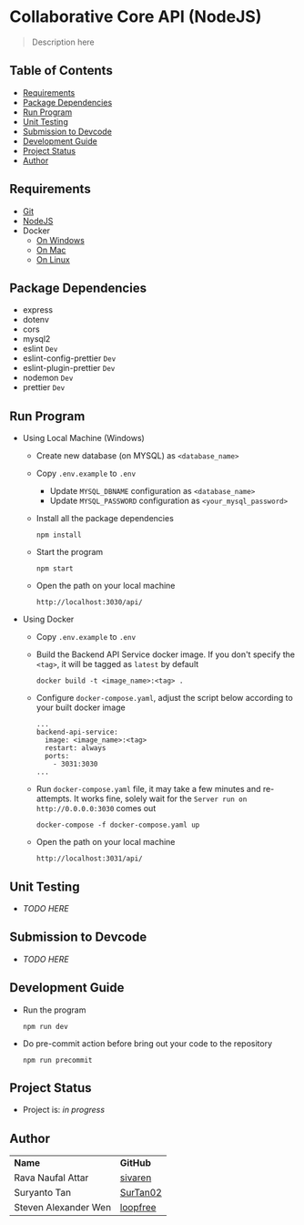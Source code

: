 # Collaborative Core API (NodeJS)
> Description here

## Table of Contents
* [Requirements](#requirements)
* [Package Dependencies](#package-dependencies)
* [Run Program](#run-program)
* [Unit Testing](#unit-testing)
* [Submission to Devcode](#submission-to-devcode)
* [Development Guide](#development-guide)
* [Project Status](#project-status)
* [Author](#author)

## Requirements
* [Git](https://git-scm.com/book/en/v2/Getting-Started-Installing-Git)
* [NodeJS](https://nodejs.org/en/download/)
* Docker
    * [On Windows](https://docs.docker.com/desktop/install/windows-install/)
    * [On Mac](https://docs.docker.com/desktop/install/mac-install/)
    * [On Linux](https://docs.docker.com/desktop/install/linux-install/)

## Package Dependencies
* express
* dotenv
* cors
* mysql2
* eslint `Dev`
* eslint-config-prettier `Dev`
* eslint-plugin-prettier `Dev`
* nodemon `Dev`
* prettier `Dev`

## Run Program
* Using Local Machine (Windows)
  * Create new database (on MYSQL) as `<database_name>`
  * Copy `.env.example` to `.env` 
    * Update `MYSQL_DBNAME` configuration as `<database_name>`
    * Update `MYSQL_PASSWORD` configuration as `<your_mysql_password>`
  * Install all the package dependencies
    
    ```
    npm install
    ```
  * Start the program
    
    ```
    npm start
    ```
  * Open the path on your local machine
    
    ```
    http://localhost:3030/api/
    ```

* Using Docker 
  * Copy `.env.example` to `.env` 
  * Build the Backend API Service docker image. If you don't specify the `<tag>`, it will be tagged as `latest` by default

    ```
    docker build -t <image_name>:<tag> .
    ```
  * Configure `docker-compose.yaml`, adjust the script below according to your built docker image

    ```
    ...
    backend-api-service: 
      image: <image_name>:<tag>
      restart: always
      ports:
        - 3031:3030
    ...
    ```
  * Run `docker-compose.yaml` file, it may take a few minutes and re-attempts. It works fine, solely wait for the `Server run on http://0.0.0.0:3030` comes out

    ```
    docker-compose -f docker-compose.yaml up
    ```
  * Open the path on your local machine
      
    ```
    http://localhost:3031/api/
    ```

## Unit Testing
* _TODO HERE_

## Submission to Devcode
* _TODO HERE_

## Development Guide
* Run the program

    ```
    npm run dev
    ```
* Do pre-commit action before bring out your code to the repository
    
    ```
    npm run precommit
    ```

## Project Status
* Project is: _in progress_

## Author
<table>
    <tr>
      <td><b>Name</b></td>
      <td><b>GitHub</b></td>
    </tr>
    <tr>
      <td>Rava Naufal Attar</td>
      <td><a href="https://github.com/sivaren">sivaren</a></td>
    </tr>
    <tr>
      <td>Suryanto Tan</td>
      <td><a href="https://github.com/SurTan02">SurTan02</a></td>
    </tr>
    <tr>
      <td>Steven Alexander Wen</td>
      <td><a href="https://github.com/loopfree">loopfree</a></td>
    </tr>
</table>

